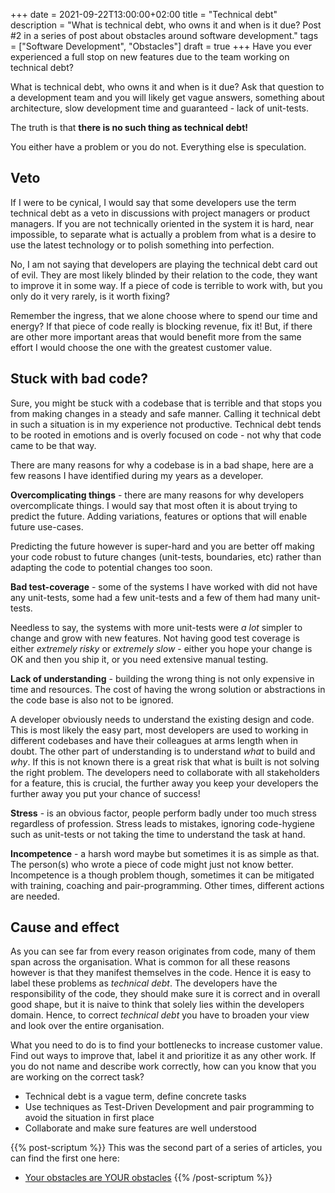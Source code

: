 +++
date = 2021-09-22T13:00:00+02:00
title = "Technical debt"
description = "What is technical debt, who owns it and when is it due? Post #2 in a series of post about obstacles around software development."
tags = ["Software Development", "Obstacles"]
draft = true
+++
Have you ever experienced a full stop on new features due to the team working on technical debt?

What is technical debt, who owns it and when is it due? Ask that question to a development team and you will likely get vague answers, something about architecture, slow development time and guaranteed - lack of unit-tests.

The truth is that **there is no such thing as technical debt!**

You either have a problem or you do not. Everything else is speculation.

## Veto

If I were to be cynical, I would say that some developers use the term technical debt as a veto in discussions with project managers or product managers. If you are not technically oriented in the system it is hard, near impossible, to separate what is actually a problem from what is a desire to use the latest technology or to polish something into perfection.

No, I am not saying that developers are playing the technical debt card out of evil. They are most likely blinded by their relation to the code, they want to improve it in some way. If a piece of code is terrible to work with, but you only do it very rarely, is it worth fixing?

Remember the ingress, that we alone choose where to spend our time and energy? If that piece of code really is blocking revenue, fix it! But, if there are other more important areas that would benefit more from the same effort I would choose the one with the greatest customer value.

## Stuck with bad code?
Sure, you might be stuck with a codebase that is terrible and that stops you from making changes in a steady
and safe manner. Calling it technical debt in such a situation is in my experience not productive. Technical debt
tends to be rooted in emotions and is overly focused on code - not why that code came to be that way. 

There are many reasons for why a codebase is in a bad shape, here are a few reasons I have identified during my years as a developer.

**Overcomplicating things** - there are many reasons for why developers overcomplicate things. I would say that most often it is about trying to predict the future. Adding variations, features or options that will enable future use-cases.

Predicting the future however is super-hard and you are better off making your code robust to future changes (unit-tests, boundaries, etc) rather than adapting the code to potential changes too soon.

**Bad test-coverage** - some of the systems I have worked with did not have any unit-tests, some had a few unit-tests and a few of them had many unit-tests.

Needless to say, the systems with more unit-tests were _a lot_ simpler to change and grow with new features. Not having good test coverage is either _extremely risky_ or _extremely slow_ - either you hope your change is OK and then you ship it, or you need extensive manual testing. 

**Lack of understanding** - building the wrong thing is not only expensive in time and resources. The cost of having the wrong solution or abstractions in the code base is also not to be ignored.

A developer obviously needs to understand the existing design and code. This is most likely the easy part, most developers are used to working in different codebases and have their colleagues at arms length when in doubt. The other part of understanding is to understand _what_ to build and _why_. If this is not known there is a great risk that what is built is not solving the right problem. The developers need to collaborate with all stakeholders for a feature, this is crucial, the further away you keep your developers the further away you put your chance of success!

**Stress** - is an obvious factor, people perform badly under too much stress regardless of profession. Stress leads to mistakes, ignoring code-hygiene such as unit-tests or not taking the time to understand the task at hand.

**Incompetence** - a harsh word maybe but sometimes it is as simple as that. The person(s) who wrote a piece of code might just not know better. Incompetence is a though problem though, sometimes it can be mitigated with training, coaching and pair-programming. Other times, different actions are needed.


## Cause and effect

As you can see far from every reason originates from code, many of them span across the organisation. What is common for all these reasons however is that they manifest themselves in the code. Hence it is easy to label these problems as _technical debt_. The developers have the responsibility of the code, they should make sure it is correct and in overall good shape, but it is naive to think that solely lies within the developers domain. Hence, to correct _technical debt_ you have to broaden your view and look over the entire organisation.

What you need to do is to find your bottlenecks to increase customer value. Find out ways to improve that, label it and prioritize it as any other work. If you do not name and describe work correctly, how can you know that you are working on the correct task?

- Technical debt is a vague term, define concrete tasks
- Use techniques as Test-Driven Development and pair programming to avoid the situation in first place
- Collaborate and make sure features are well understood

{{% post-scriptum %}}
This was the second part of a series of articles, you can find the first one here:
- [Your obstacles are YOUR obstacles](/article/your-obstacles-are-your-obstacles/)
{{% /post-scriptum %}}
